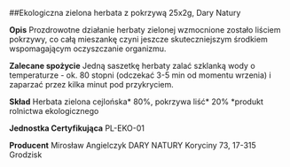 ##Ekologiczna zielona herbata z pokrzywą 25x2g, Dary Natury

**Opis** Prozdrowotne działanie herbaty zielonej wzmocnione zostało liściem pokrzywy, co całą mieszankę czyni jeszcze skuteczniejszym środkiem wspomagającym oczyszczanie organizmu.

**Zalecane spożycie** Jedną saszetkę herbaty zalać szklanką wody o temperaturze - ok. 80 stopni (odczekać 3-5 min od momentu wrzenia) i zaparzać przez kilka minut pod przykryciem.

**Skład** Herbata zielona cejlońska\* 80%, pokrzywa liść\* 20%
\*produkt rolnictwa ekologicznego

**Jednostka Certyfikująca** PL-EKO-01

**Producent** Mirosław Angielczyk DARY NATURY
Koryciny 73, 17-315 Grodzisk